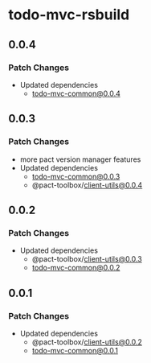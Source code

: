 # todo-mvc-rsbuild

## 0.0.4

### Patch Changes

- Updated dependencies
  - todo-mvc-common@0.0.4

## 0.0.3

### Patch Changes

- more pact version manager features
- Updated dependencies
  - todo-mvc-common@0.0.3
  - @pact-toolbox/client-utils@0.0.4

## 0.0.2

### Patch Changes

- Updated dependencies
  - @pact-toolbox/client-utils@0.0.3
  - todo-mvc-common@0.0.2

## 0.0.1

### Patch Changes

- Updated dependencies
  - @pact-toolbox/client-utils@0.0.2
  - todo-mvc-common@0.0.1
